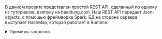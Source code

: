 В данном проекте представлен простой REST API, сделанный по одному из туториалов, взятому на baeldung.com.
Наш REST API передает Json-objects, c помощью фреймворка Spark. БД на стороне сервера выступает HashMap, которая
работает в Runtime.
<details><summary>Примеры запросов</summary>

`Request:`

### POST http://localhost:4567/users - create user

```javascript
{
    "id": "1012",
    "email": "your-email@your-domain.com",
    "firstName": "Mac",
    "lastName": "Mason1"
}
```

`Response:`

```javascript
{
    "status":"SUCCESS"
}
```

`Request:`

### GET http://localhost:4567/users - get all users
`Response:`

```javascript
{
    "status":"SUCCESS",
    "data":[
        {
            "id":"1014",
            "firstName":"John",
            "lastName":"Miller",
            "email":"your-email@your-domain.com"
        },
        {
            "id":"1012",
            "firstName":"Mac",
            "lastName":"Mason1",
            "email":"your-email@your-domain.com"
        }
    ]
}
```

`Request:`

### GET http://localhost:4567/users/1012 - get user by id
`Response:`

```javascript
{
    "status":"SUCCESS",
    "data":{
        "id":"1012",
        "firstName":"Mac",
        "lastName":"Mason1",
        "email":"your-email@your-domain.com"
    }
}
```

`Request:`

### PUT http://localhost:4567/users/1012 - change user by id (In this example, change the lastName)

```javascript
{
    "lastName": "Mason"
}
```

`Response:`

```javascript
{
    "status":"SUCCESS",
    "data":{
        "id":"1012",
        "firstName":"Mac",
        "lastName":"Mason",
        "email":"your-email@your-domain.com"
    }
}
```

`Request:`

### DELETE http://localhost:4567/users/1012 - delete user by id
`Response:`

```javascript
{
    "status":"SUCCESS",
    "message":"user deleted"
}
```

`Request:`

### OPTIONS http://localhost:4567/users/1012 - check that user exists
`Response:`

```javascript
{
    "status":"SUCCESS",
    "message":"User exists"
}
```
</details>

